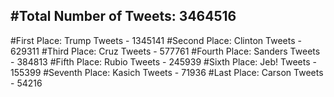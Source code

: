 #Total Number of Tweets: 3464516 
---
#First Place: Trump Tweets - 1345141
#Second Place: Clinton Tweets - 629311
#Third Place: Cruz Tweets - 577761
#Fourth Place: Sanders Tweets - 384813
#Fifth Place: Rubio Tweets - 245939
#Sixth Place: Jeb! Tweets - 155399
#Seventh Place: Kasich Tweets - 71936
#Last Place: Carson Tweets - 54216
